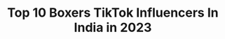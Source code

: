 ---
title: Top 10 Boxers TikTok Influencers In India in 2023
description: >-
  Find top boxers TikTok influencers in India in 2023. Most popular hashtags: #duet #tiktokindia #viral #sharethecare.
platform: TikTok
hits: 25
text_top: See the most popular TikTok influencers on inBeat.
text_bottom: Our platform holds 25 TikTok influencers like this in India for you to contact.
profiles:
  - username: "boxerjatinmo79"
    fullname: >-
      Boxer Jatin Saini Mo
    bio: >-
      BOXER 
    location: "India"
    followers: 2571
    engagement: 3575
    commentsToLikes: 0.018796
    id: ckbranewbownr0j23itx8mw3a
    verified: false
    hashtags: "#duet, #photomagic"
  - username: "boxer_chori45"
    fullname: >-
      💯🥊 Boxer 🔥
    bio: >-
      WANT health tips🔥 FOLLOW ME🔥 WANT to join🔥INDIAN ARMY🔥 YES I m 🥊 BOXER🥊
    location: "India"
    followers: 48600
    engagement: 1223
    commentsToLikes: 0.071295
    id: cka0srrgzmrc40i78k4a8fsn6
    verified: false
    hashtags: "#swagstepchallenge, #boxer, #sharethecare, #lovegoals"
  - username: "swapnaboxer"
    fullname: >-
      Swapnaboxer
    bio: >-
      boxer🥊 I love boxing after I love acting🎬
    location: "India"
    followers: 656900
    engagement: 896
    commentsToLikes: 0.019697
    id: ckbkne924he9r0j23ivktoloc
    verified: false
    hashtags: "#sports, #swapnaboxer, #duet, #fouryoupage"
  - username: "kapil_boxer_hr36"
    fullname: >-
      Kapil Boxer
    bio: >-
      एक ही लक्ष्य Indian Army⚔️🇮🇳⚔️ kapil__boxer__hr36aala विजय या वीरगति जय हिन्द
    location: "India"
    followers: 8667
    engagement: 1579
    commentsToLikes: 0.010084
    id: ckbq3d3w4pm5b0j23zp7nnli4
    verified: false
    hashtags: "#deshbhakti, #motivation, #armylover, #rewariaala"
  - username: "binnychauhan94"
    fullname: >-
      👑ਬਿਨਿ  ਚਾੈਹਾਨ👑
    bio: >-
      boxer personal trainer dm in Instagram fitness queen 19 single
    location: "India"
    followers: 147100
    engagement: 1021
    commentsToLikes: 0.029041
    id: ckbko9t4nifte0j2338qlgsft
    verified: false
    hashtags: "#gymlockdown, #tranding, #viral, #sharethecare"
  - username: "amritbal4"
    fullname: >-
      Amrit Bal
    bio: >-
      International Boxer
    location: "India"
    followers: 2565
    engagement: 560
    commentsToLikes: 0.026514
    id: ckbkgu8hl8bds0j23zyn6svbq
    verified: false
    hashtags: "#elantra, #love, #sherry, #with"
  - username: "siwiboora"
    fullname: >-
      Siwi Boora
    bio: >-
      जो नहीं हो सकता,वही तो करना है । international Boxer👊 follow me Instagram 👣
    location: "India"
    followers: 36800
    engagement: 1303
    commentsToLikes: 0.017303
    id: ckc8v6rl2hv950j23qjuyuhqm
    verified: false
    hashtags: "#fyp, #foryou, #viral, #siwiboora"
  - username: "satnamsingh_w"
    fullname: >-
      SATNAM SINGH
    bio: >-
      international pro boxer follow on Instagram 🙏❤
    location: "India"
    followers: 109600
    engagement: 1130
    commentsToLikes: 0.013868
    id: cka86iq1k2t4t0i78y1we9uep
    verified: false
    hashtags: "#tiktok, #tiktokindia, #swagstepchallenge, #trending"
  - username: "nikhatzareen"
    fullname: >-
      Nikhat Zareen
    bio: >-
      Boxer🥊 Indian Athlete! Proud to represent INDIA 🇮🇳 at international level.
    location: "India"
    followers: 32500
    engagement: 620
    commentsToLikes: 0.012802
    id: ck9euk986e4by0j7892s9393u
    verified: true
    hashtags: "#duetwithnikhat, #countonme, #trending, #nikhatzareen"
  - username: "coach_appu"
    fullname: >-
      Appu
    bio: >-
      BOXING 🥊 COACH FITNESS LOVER #COACHAPPU 👆🏽MESSAGE ON INSTAGRAM 👆🏽
    location: "India"
    followers: 10400
    engagement: 716
    commentsToLikes: 0.017021
    id: cka0jyta9k70v0i78xmwsjnfw
    verified: false
    hashtags: "#fitness, #fittamila, #boxing, #boxer"
---